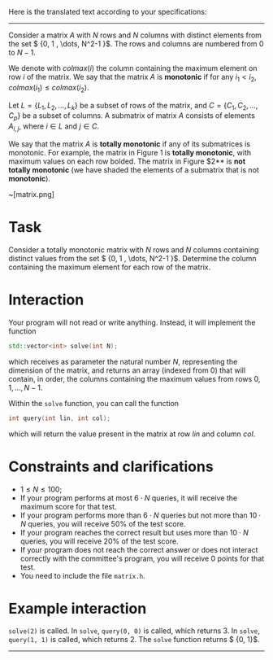 Here is the translated text according to your specifications:

---

Consider a matrix $A$ with $N$ rows and $N$ columns with distinct elements from the set $ \{0, 1 , \dots, N^2-1 \}$. The rows and columns are numbered from $0$ to $N-1$.

We denote with $colmax(i)$ the column containing the maximum element on row $i$ of the matrix. We say that the matrix $A$ is **monotonic** if for any $i_1 < i_2$, $colmax(i_1) \leq colmax(i_2)$.

Let $L= \{ L_1, L_2, \dots, L_k \}$ be a subset of rows of the matrix, and $C= \{ C_1, C_2, \dots, C_p \}$ be a subset of columns. A submatrix of matrix $A$ consists of elements $A_{i, j}$, where $i \in L$ and $j \in C$.

We say that the matrix $A$ is **totally monotonic** if any of its submatrices is monotonic.
For example, the matrix in Figure $1$ is **totally monotonic**, with maximum values on each row bolded. The matrix in Figure $2** is **not totally monotonic** (we have shaded the elements of a submatrix that is not **monotonic**).

~[matrix.png]

# Task

Consider a totally monotonic matrix with $N$ rows and $N$ columns containing distinct values from the set $ \{0, 1 , \dots, N^2-1 \}$. Determine the column containing the maximum element for each row of the matrix.

# Interaction

Your program will not read or write anything. Instead, it will implement the function
```cpp
std::vector<int> solve(int N);
```
which receives as parameter the natural number $N$, representing the dimension of the matrix, and returns an array (indexed from $0$) that will contain, in order, the columns containing the maximum values from rows $0, 1, \dots, N-1$.

Within the `solve` function, you can call the function
```cpp
int query(int lin, int col);
```
which will return the value present in the matrix at row $lin$ and column $col$.

# Constraints and clarifications
* $1 \leq N \leq 100$;
* If your program performs at most $6 \cdot N$ queries, it will receive the maximum score for that test.
* If your program performs more than $6 \cdot N$ queries but not more than $10 \cdot N$ queries, you will receive $50\%$ of the test score.
* If your program reaches the correct result but uses more than $10 \cdot N$ queries, you will receive $20\%$ of the test score.
* If your program does not reach the correct answer or does not interact correctly with the committee's program, you will receive $0$ points for that test.
* You need to include the file `matrix.h`.

# Example interaction

`solve(2)` is called.
In `solve`, `query(0, 0)` is called, which returns $3$.
In `solve`, `query(1, 1)` is called, which returns $2$.
The `solve` function returns $ \{0, 1\}$.

---